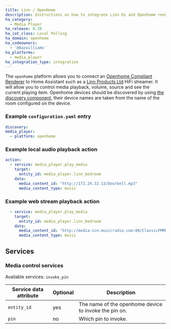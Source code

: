 ```yaml
---
title: Linn / OpenHome
description: Instructions on how to integrate Linn Ds and Openhome renderers into Home Assistant.
ha_category:
  - Media Player
ha_release: 0.39
ha_iot_class: Local Polling
ha_domain: openhome
ha_codeowners:
  - '@bazwilliams'
ha_platforms:
  - media_player
ha_integration_type: integration
---
```


The `openhome` platform allows you to connect an [Openhome Compliant Renderer](http://openhome.org/) to Home Assistant such as a [Linn Products Ltd](https://www.linn.co.uk) HiFi streamer. It will allow you to control media playback, volume, source and see the current playing item. Openhome devices should be discovered by using [the discovery component](/integrations/discovery/), their device names are taken from the name of the room configured on the device.

### Example `configuration.yaml` entry

```yaml
discovery:
media_player:
  - platform: openhome
```

### Example local audio playback action

```yaml
action:
  - service: media_player.play_media
    target:
      entity_id: media_player.linn_bedroom
    data:
      media_content_id: "http://172.24.32.13/Doorbell.mp3"
      media_content_type: music
```

### Example web stream playback action

```yaml
  - service: media_player.play_media
    target:
      entity_id: media_player.linn_bedroom
    data:
      media_content_id: "http://media-ice.musicradio.com:80/ClassicFMMP3"
      media_content_type: music
```

## Services

### Media control services
Available services: `invoke_pin`

| Service data attribute | Optional | Description                                      |
| ---------------------- | -------- | ------------------------------------------------ |
| `entity_id`            |     yes | The name of the openhome device to invoke the pin on.|
| `pin`                  |      no | Which pin to invoke.                              |
